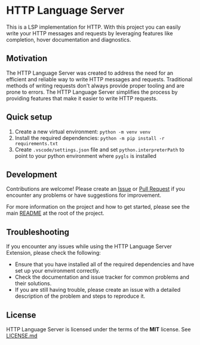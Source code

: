 # HTTP Language Server

This is a LSP implementation for HTTP. With this project you can easily write your HTTP messages and requests by leveraging features like completion, hover documentation and diagnostics.

## Motivation

The HTTP Language Server was created to address the need for an efficient and reliable way to write HTTP messages and requests. Traditional methods of writing requests don't always provide proper tooling and are prone to errors. The HTTP Language Server simplifies the process by providing features that make it easier to write HTTP requests.

## Quick setup

1. Create a new virtual environment: `python -m venv venv`
2. Install the required dependencies: `python -m pip install -r requirements.txt`
3. Create `.vscode/settings.json` file and set `python.interpreterPath` to point to your python environment where `pygls` is installed

## Development

Contributions are welcome! Please create an [Issue](https://github.com/mateusabelli/http-language-server/issues) or [Pull Request](https://github.com/mateusabelli/http-language-server/pulls) if you encounter any problems or have suggestions for improvement.

For more information on the project and how to get started, please see the main [README](../README.md) at the root of the project.

## Troubleshooting

If you encounter any issues while using the HTTP Language Server Extension, please check the following:

- Ensure that you have installed all of the required dependencies and have set up your environment correctly.
- Check the documentation and issue tracker for common problems and their solutions.
- If you are still having trouble, please create an issue with a detailed description of the problem and steps to reproduce it.

## License

HTTP Language Server is licensed under the terms of the **MIT** license. See [LICENSE.md](./LICENSE.md)